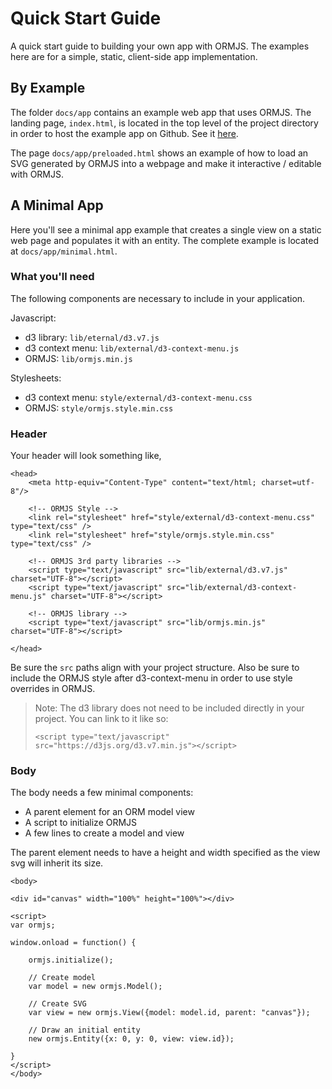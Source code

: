 # Quick Start Guide

A quick start guide to building your own app with ORMJS. The examples here are for a simple, static, client-side app implementation.

## By Example

The folder `docs/app` contains an example web app that uses ORMJS. The landing page, `index.html`, is located in the top level of the project directory in order to host the example app on Github. See it [here](https://crhunt.github.io/ormjs/).

The page `docs/app/preloaded.html` shows an example of how to load an SVG generated by ORMJS into a webpage and make it interactive / editable with ORMJS.

## A Minimal App

Here you'll see a minimal app example that creates a single view on a static web page and populates it with an entity. The complete example is located at `docs/app/minimal.html`.

### What you'll need

The following components are necessary to include in your application.

Javascript:

- d3 library: `lib/eternal/d3.v7.js`
- d3 context menu: `lib/external/d3-context-menu.js`
- ORMJS: `lib/ormjs.min.js`

Stylesheets:

- d3 context menu: `style/external/d3-context-menu.css`
- ORMJS: `style/ormjs.style.min.css`

### Header

Your header will look something like,

```
<head>
    <meta http-equiv="Content-Type" content="text/html; charset=utf-8"/>

    <!-- ORMJS Style -->
    <link rel="stylesheet" href="style/external/d3-context-menu.css" type="text/css" />
    <link rel="stylesheet" href="style/ormjs.style.min.css" type="text/css" />
    
    <!-- ORMJS 3rd party libraries -->
    <script type="text/javascript" src="lib/external/d3.v7.js" charset="UTF-8"></script>
    <script type="text/javascript" src="lib/external/d3-context-menu.js" charset="UTF-8"></script>

    <!-- ORMJS library -->
    <script type="text/javascript" src="lib/ormjs.min.js" charset="UTF-8"></script>

</head>
```

Be sure the `src` paths align with your project structure. Also be sure to include the ORMJS style after d3-context-menu in order to use style overrides in ORMJS.

> Note: The d3 library does not need to be included directly in your project. You can link to it like so: 
>
> `<script type="text/javascript" src="https://d3js.org/d3.v7.min.js"></script>
`

### Body

The body needs a few minimal components:

- A parent element for an ORM model view
- A script to initialize ORMJS
- A few lines to create a model and view

The parent element needs to have a height and width specified as the view svg will inherit its size.

```
<body>

<div id="canvas" width="100%" height="100%"></div>

<script>
var ormjs;

window.onload = function() {

    ormjs.initialize();

    // Create model
    var model = new ormjs.Model();

    // Create SVG
    var view = new ormjs.View({model: model.id, parent: "canvas"});

    // Draw an initial entity
    new ormjs.Entity({x: 0, y: 0, view: view.id});

}
</script>
</body>
```
